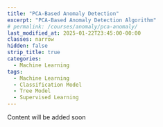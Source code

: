 ```yaml
---
title: "PCA-Based Anomaly Detection"
excerpt: "PCA-Based Anomaly Detection Algorithm"
# permalink: /courses/anomaly/pca-anomaly/
last_modified_at: 2025-01-22T23:45:00-00:00
classes: narrow
hidden: false
strip_title: true
categories:
  - Machine Learning
tags: 
  - Machine Learning
  - Classification Model
  - Tree Model
  - Supervised Learning
---
```

Content will be added soon